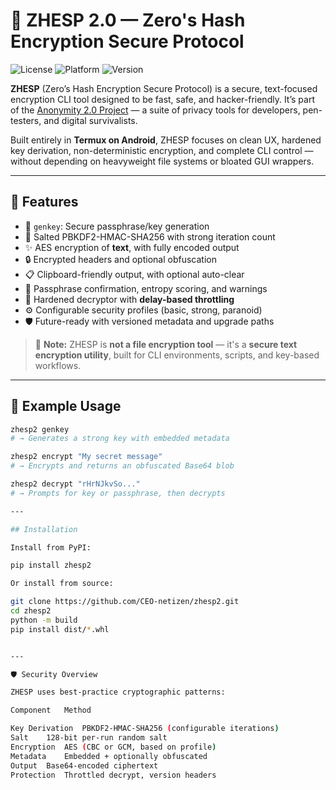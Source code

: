 # 🔐 ZHESP 2.0 — Zero's Hash Encryption Secure Protocol

![License](https://img.shields.io/badge/license-MIT-blue)
![Platform](https://img.shields.io/badge/platform-Termux%20%7C%20Linux-orange)
![Version](https://img.shields.io/badge/version-2.3.0-informational)

**ZHESP** (Zero’s Hash Encryption Secure Protocol) is a secure, text-focused encryption CLI tool designed to be fast, safe, and hacker-friendly. It’s part of the [Anonymity 2.0 Project](https://github.com/4n0nym0us) — a suite of privacy tools for developers, pen-testers, and digital survivalists.

Built entirely in **Termux on Android**, ZHESP focuses on clean UX, hardened key derivation, non-deterministic encryption, and complete CLI control — without depending on heavyweight file systems or bloated GUI wrappers.

---

## 🚀 Features

- 🔑 `genkey`: Secure passphrase/key generation
- 🧂 Salted PBKDF2-HMAC-SHA256 with strong iteration count
- ✨ AES encryption of **text**, with fully encoded output
- 🔒 Encrypted headers and optional obfuscation
- 📋 Clipboard-friendly output, with optional auto-clear
- 🧠 Passphrase confirmation, entropy scoring, and warnings
- 🧱 Hardened decryptor with **delay-based throttling**
- ⚙️ Configurable security profiles (basic, strong, paranoid)
- 🛡️ Future-ready with versioned metadata and upgrade paths

> 🧠 **Note:** ZHESP is **not a file encryption tool** — it's a **secure text encryption utility**, built for CLI environments, scripts, and key-based workflows.

---

## 🧪 Example Usage

```bash
zhesp2 genkey
# → Generates a strong key with embedded metadata

zhesp2 encrypt "My secret message"
# → Encrypts and returns an obfuscated Base64 blob

zhesp2 decrypt "rHrNJkvSo..."
# → Prompts for key or passphrase, then decrypts

---

## Installation

Install from PyPI:

pip install zhesp2

Or install from source:

git clone https://github.com/CEO-netizen/zhesp2.git
cd zhesp2
python -m build
pip install dist/*.whl


---

🛡️ Security Overview

ZHESP uses best-practice cryptographic patterns:

Component	Method

Key Derivation	PBKDF2-HMAC-SHA256 (configurable iterations)
Salt	128-bit per-run random salt
Encryption	AES (CBC or GCM, based on profile)
Metadata	Embedded + optionally obfuscated
Output	Base64-encoded ciphertext
Protection	Throttled decrypt, version headers
